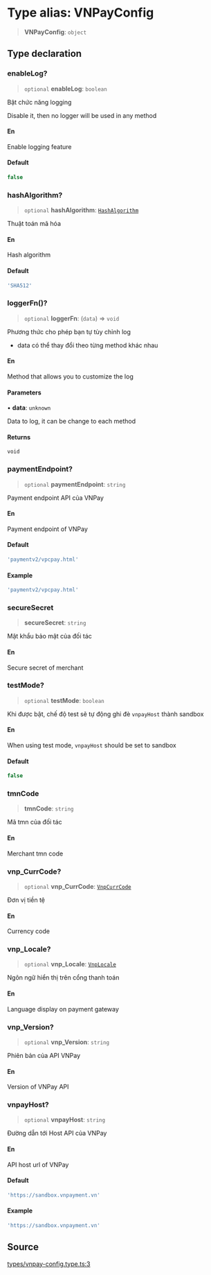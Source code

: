 # Type alias: VNPayConfig

> **VNPayConfig**: `object`

## Type declaration

### enableLog?

> `optional` **enableLog**: `boolean`

Bật chức năng logging

Disable it, then no logger will be used in any method

#### En

Enable logging feature

#### Default

```ts
false
```

### hashAlgorithm?

> `optional` **hashAlgorithm**: [`HashAlgorithm`](../enumerations/HashAlgorithm.md)

Thuật toán mã hóa

#### En

Hash algorithm

#### Default

```ts
'SHA512'
```

### loggerFn()?

> `optional` **loggerFn**: (`data`) => `void`

Phương thức cho phép bạn tự tùy chỉnh log

- data có thể thay đổi theo từng method khác nhau

#### En

Method that allows you to customize the log

#### Parameters

• **data**: `unknown`

Data to log, it can be change to each method

#### Returns

`void`

### paymentEndpoint?

> `optional` **paymentEndpoint**: `string`

Payment endpoint API của VNPay

#### En

Payment endpoint of VNPay

#### Default

```ts
'paymentv2/vpcpay.html'
```

#### Example

```ts
'paymentv2/vpcpay.html'
```

### secureSecret

> **secureSecret**: `string`

Mật khẩu bảo mật của đối tác

#### En

Secure secret of merchant

### testMode?

> `optional` **testMode**: `boolean`

Khi được bật, chế độ test sẽ tự động ghi đè `vnpayHost` thành sandbox

#### En

When using test mode, `vnpayHost` should be set to sandbox

#### Default

```ts
false
```

### tmnCode

> **tmnCode**: `string`

Mã tmn của đối tác

#### En

Merchant tmn code

### vnp\_CurrCode?

> `optional` **vnp\_CurrCode**: [`VnpCurrCode`](../enumerations/VnpCurrCode.md)

Đơn vị tiền tệ

#### En

Currency code

### vnp\_Locale?

> `optional` **vnp\_Locale**: [`VnpLocale`](../enumerations/VnpLocale.md)

Ngôn ngữ hiển thị trên cổng thanh toán

#### En

Language display on payment gateway

### vnp\_Version?

> `optional` **vnp\_Version**: `string`

Phiên bản của API VNPay

#### En

Version of VNPay API

### vnpayHost?

> `optional` **vnpayHost**: `string`

Đường dẫn tới Host API của VNPay

#### En

API host url of VNPay

#### Default

```ts
'https://sandbox.vnpayment.vn'
```

#### Example

```ts
'https://sandbox.vnpayment.vn'
```

## Source

[types/vnpay-config.type.ts:3](https://github.com/lehuygiang28/vnpay/blob/ffb3f1a6e2e5cee6cec7ba4f806a92950f9f7872/src/types/vnpay-config.type.ts#L3)
